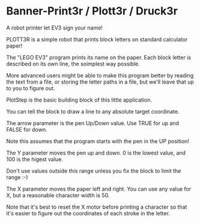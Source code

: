 # Banner-Print3r / Plott3r / Druck3r

A robot printer let EV3 sign your name!

PLOTT3R is a simple robot that prints block letters on standard calculator paper!

The "LEGO EV3" program prints its name on the paper. Each block letter is described on its own line, the soimplest way possible.

More advanced users might be able to make this program better by reading the text from a file, or storing the letter paths in a file, but we'll leave that up to you to figure out.

PlotStep is the basic building block of this little application.

You can tell the block to draw a line to any absolute target coordinate.

The arrow parameter is the pen Up/Down value. Use TRUE for up and FALSE for down.

Note this assumes that the program starts with the pen in the UP position!

The Y parameter moves the pen up and down. 0 is the lowest value, and 100 is the higest value.

Don't use values outside this range unless you fix the block to limit the range :-)

The X parameter moves the paper left and right. You can use any value for X, but a reasonable character width is 50.

Note that it's best to reset the X motor before printing a character so that it's easier to figure out the coordinates of each stroke in the letter.

